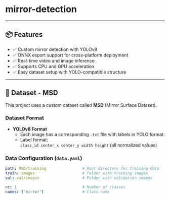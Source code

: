 # mirror-detection

---

## 📦 Features

- ✅ Custom mirror detection with YOLOv8
- ✅ ONNX export support for cross-platform deployment
- ✅ Real-time video and image inference
- ✅ Supports CPU and GPU acceleration
- ✅ Easy dataset setup with YOLO-compatible structure

---

## 📁 Dataset - MSD

This project uses a custom dataset called **MSD** (Mirror Surface Dataset).

### Dataset Format

- **YOLOv8 Format**
  - Each image has a corresponding `.txt` file with labels in YOLO format.
  - Label format:  
    `class_id center_x center_y width height` (all normalized values)

### Data Configuration (`data.yaml`)

```yaml
path: MSD/training                # Root directory for training data
train: images                     # Folder with training images
val: val/images                   # Folder with validation images

nc: 1                             # Number of classes
names: ['mirror']                 # Class name

